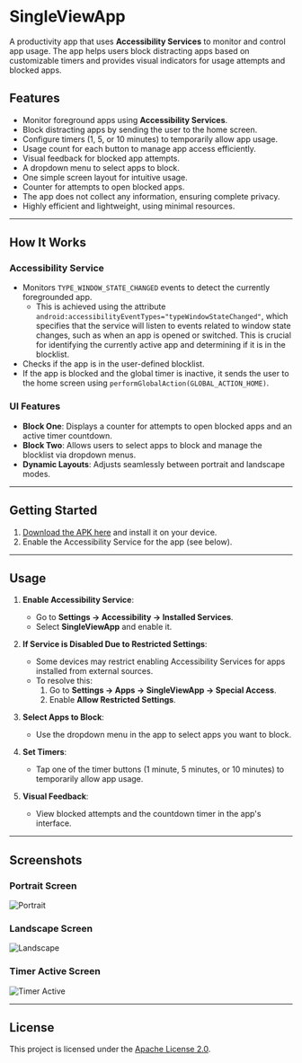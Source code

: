 # SingleViewApp

A productivity app that uses **Accessibility Services** to monitor and control app usage. The app helps users block distracting apps based on customizable timers and provides visual indicators for usage attempts and blocked apps.

## Features

- Monitor foreground apps using **Accessibility Services**.
- Block distracting apps by sending the user to the home screen.
- Configure timers (1, 5, or 10 minutes) to temporarily allow app usage.
- Usage count for each button to manage app access efficiently.
- Visual feedback for blocked app attempts.
- A dropdown menu to select apps to block.
- One simple screen layout for intuitive usage.
- Counter for attempts to open blocked apps.
- The app does not collect any information, ensuring complete privacy.
- Highly efficient and lightweight, using minimal resources.

---

## How It Works

### Accessibility Service

- Monitors `TYPE_WINDOW_STATE_CHANGED` events to detect the currently foregrounded app.
  - This is achieved using the attribute `android:accessibilityEventTypes="typeWindowStateChanged"`, which specifies that the service will listen to events related to window state changes, such as when an app is opened or switched. This is crucial for identifying the currently active app and determining if it is in the blocklist.
- Checks if the app is in the user-defined blocklist.
- If the app is blocked and the global timer is inactive, it sends the user to the home screen using `performGlobalAction(GLOBAL_ACTION_HOME)`.

### UI Features

- **Block One**: Displays a counter for attempts to open blocked apps and an active timer countdown.
- **Block Two**: Allows users to select apps to block and manage the blocklist via dropdown menus.
- **Dynamic Layouts**: Adjusts seamlessly between portrait and landscape modes.

---

## Getting Started

1. [Download the APK here](https://github.com/stupakzm/SingleViewApp/blob/main/singleviewapp.apk) and install it on your device.
2. Enable the Accessibility Service for the app (see below).

---

## Usage

1. **Enable Accessibility Service**:

   - Go to **Settings → Accessibility → Installed Services**.
   - Select **SingleViewApp** and enable it.

2. **If Service is Disabled Due to Restricted Settings**:

   - Some devices may restrict enabling Accessibility Services for apps installed from external sources.
   - To resolve this:
     1. Go to **Settings → Apps → SingleViewApp → Special Access**.
     2. Enable **Allow Restricted Settings**.

3. **Select Apps to Block**:

   - Use the dropdown menu in the app to select apps you want to block.

4. **Set Timers**:

   - Tap one of the timer buttons (1 minute, 5 minutes, or 10 minutes) to temporarily allow app usage.

5. **Visual Feedback**:

   - View blocked attempts and the countdown timer in the app's interface.

---

## Screenshots

### Portrait Screen
![Portrait]()

### Landscape Screen
![Landscape]()

### Timer Active Screen
![Timer Active]()

---

## License

This project is licensed under the [Apache License 2.0](LICENSE).

